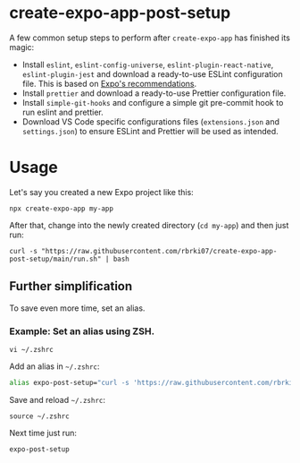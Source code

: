# create-expo-app-post-setup
A few common setup steps to perform after `create-expo-app` has finished its magic:
* Install `eslint`, `eslint-config-universe`, `eslint-plugin-react-native`, `eslint-plugin-jest` and download a ready-to-use ESLint configuration file. This is based on [Expo's recommendations](https://docs.expo.dev/guides/using-eslint/).
* Install `prettier` and download a ready-to-use Prettier configuration file.
* Install `simple-git-hooks` and configure a simple git pre-commit hook to run eslint and prettier.
* Download VS Code specific configurations files (`extensions.json` and `settings.json`) to ensure ESLint and Prettier will be used as intended.

# Usage

Let's say you created a new Expo project like this:

```shell
npx create-expo-app my-app
```

After that, change into the newly created directory (`cd my-app`) and then just run:

```shell
curl -s "https://raw.githubusercontent.com/rbrki07/create-expo-app-post-setup/main/run.sh" | bash
```

## Further simplification

To save even more time, set an alias.

### Example: Set an alias using ZSH.

```shell
vi ~/.zshrc
```

Add an alias in `~/.zshrc`:

```bash
alias expo-post-setup="curl -s 'https://raw.githubusercontent.com/rbrki07/create-expo-app-post-setup/main/run.sh' | bash"
```

Save and reload `~/.zshrc`:

```shell
source ~/.zshrc
```

Next time just run:
```shell
expo-post-setup
```